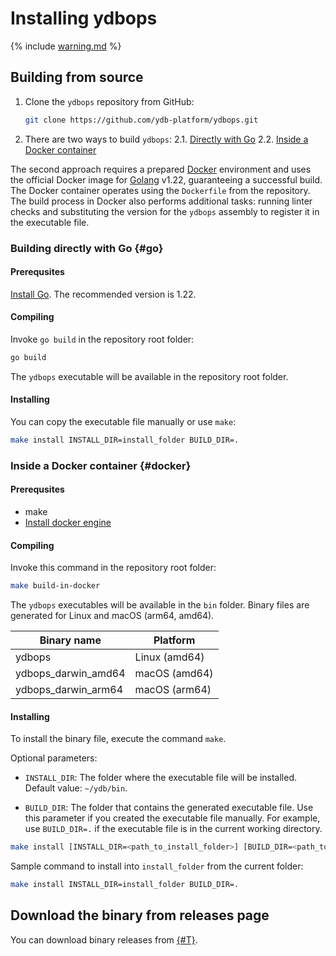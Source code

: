 # Installing ydbops

{% include [warning.md](_includes/warning.md) %}

## Building from source

1. Clone the `ydbops` repository from GitHub:

    ```bash
    git clone https://github.com/ydb-platform/ydbops.git
    ```

2. There are two ways to build `ydbops`:
    2.1. [Directly with Go](#go)
    2.2. [Inside a Docker container](#docker)

The second approach requires a prepared [Docker](https://en.wikipedia.org/wiki/Docker_(software)) environment and uses the official Docker image for [Golang](https://en.wikipedia.org/wiki/Go_(programming_language)) v1.22, guaranteeing a successful build. The Docker container operates using the `Dockerfile` from the repository. The build process in Docker also performs additional tasks: running linter checks and substituting the version for the `ydbops` assembly to register it in the executable file.

### Building directly with Go {#go}

#### Prerequsites

[Install Go](https://go.dev/doc/install). The recommended version is 1.22.


#### Compiling

Invoke `go build` in the repository root folder:

```bash
go build
```

The `ydbops` executable will be available in the repository root folder.

#### Installing

You can copy the executable file manually or use `make`:

```bash
make install INSTALL_DIR=install_folder BUILD_DIR=.
```

### Inside a Docker container {#docker}

#### Prerequsites

- make
- [Install docker engine](https://docs.docker.com/engine/install/)

#### Compiling

Invoke this command in the repository root folder:

```bash
make build-in-docker
```

The `ydbops` executables will be available in the `bin` folder. Binary files are generated for Linux and macOS (arm64, amd64).  

| Binary name            | Platform      |
|------------------------|--------------|
| ydbops                | Linux (amd64) |
| ydbops_darwin_amd64   | macOS (amd64) |
| ydbops_darwin_arm64   | macOS (arm64) |


#### Installing

To install the binary file, execute the command `make`.

Optional parameters:

- `INSTALL_DIR`: The folder where the executable file will be installed. Default value: `~/ydb/bin`.

- `BUILD_DIR`: The folder that contains the generated executable file. Use this parameter if you created the executable file manually. For example, use `BUILD_DIR=.` if the executable file is in the current working directory.

```bash
make install [INSTALL_DIR=<path_to_install_folder>] [BUILD_DIR=<path_to_build_folder>]
```

Sample command to install into `install_folder` from the current folder:

```bash
make install INSTALL_DIR=install_folder BUILD_DIR=.
```

## Download the binary from releases page

You can download binary releases from [{#T}](../../downloads/index.md#ydbops).
